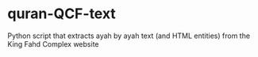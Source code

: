 # quran-QCF-text
Python script that extracts ayah by ayah text (and HTML entities) from the King Fahd Complex website
